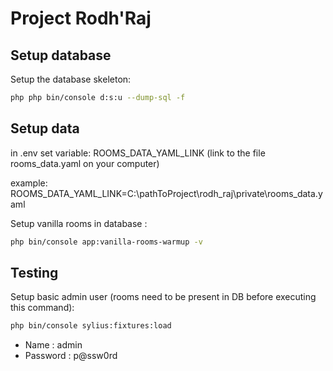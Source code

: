 # Project Rodh'Raj

## Setup database

Setup the database skeleton:

```bash
php php bin/console d:s:u --dump-sql -f
```

## Setup data
in .env set variable: ROOMS_DATA_YAML_LINK (link to the file rooms_data.yaml on your computer)

example: ROOMS_DATA_YAML_LINK=C:\pathToProject\rodh_raj\private\rooms_data.yaml


Setup vanilla rooms in database :

```bash
php bin/console app:vanilla-rooms-warmup -v
```

## Testing

Setup basic admin user (rooms need to be present in DB before executing this command):

```bash
php bin/console sylius:fixtures:load
```

- Name : admin
- Password : p@ssw0rd
